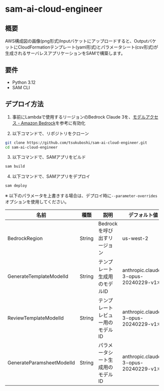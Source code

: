 # sam-ai-cloud-engineer

## 概要

AWS構成図の画像(png形式)Inputバケットにアップロードすると、OutputバケットにCloudFormationテンプレート(yaml形式)とパラメータシート(csv形式)が生成されるサーバレスアプリケーションをSAMで構築します。  

## 要件

- Python 3.12
- SAM CLI

## デプロイ方法

1. 事前にLambdaで使用するリージョンのBedrock Claude 3を、[モデルアクセス \- Amazon Bedrock](https://docs.aws.amazon.com/ja_jp/bedrock/latest/userguide/model-access.html#model-access-add)を参考に有効化

2. 以下コマンドで、リポジトリをクローン

```bash
git clone https://github.com/tsukuboshi/sam-ai-cloud-engineer.git
cd sam-ai-cloud-engineer
```

3. 以下コマンドで、SAMアプリをビルド

``` bash
sam build
```

4. 以下コマンドで、SAMアプリをデプロイ

``` bash
sam deploy
```

※ 以下のパラメータを上書きする場合は、デプロイ時に`--parameter-overrides`オプションを使用してください。

|名前|種類|説明|デフォルト値|
|---|---|---|---|
|BedrockRegion|String|Bedrockを呼び出すリージョン|us-west-2|
|GenerateTemplateModelId|String|テンプレート生成用のモデルID|anthropic.claude-3-opus-20240229-v1:0|
|ReviewTemplateModelId|String|テンプレートレビュー用のモデルID|anthropic.claude-3-opus-20240229-v1:0|
|GenerateParamsheetModelId|String|パラメータシート生成用のモデルID|anthropic.claude-3-opus-20240229-v1:0|
